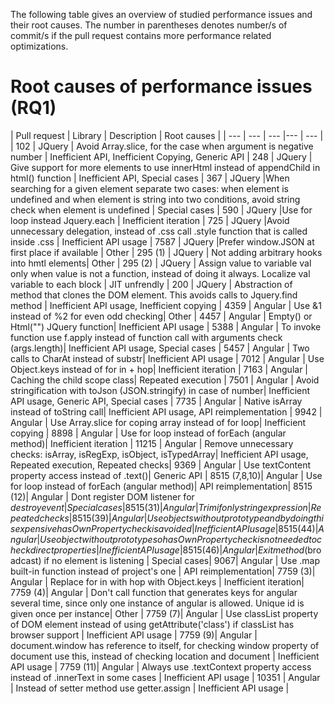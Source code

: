 The following table gives an overview of studied performance issues and their root causes. The number in parentheses denotes number/s of commit/s if the pull request contains more performance related optimizations.

# Root causes of performance issues (RQ1)
| Pull request | Library | Description | Root causes | 
| --- | --- | --- |--- | --- | 
| 102 | JQuery | Avoid Array.slice, for the case when argument is negative number | Inefficient API, Inefficient Copying, Generic API |
248 | JQuery | Give support for more elements to use innerHtml instead of appendChild in html() function | Inefficient API, Special cases |
367 | JQuery |When searching for a given element separate two cases: when element is undefined and when element is string into two conditions, avoid string check when element is undefined | Special cases |
590 | JQuery |Use for loop instead Jquery.each | Inefficient iteration |
725 | JQuery |Avoid unnecessary delegation, instead of .css call .style function that is called inside .css | Inefficient API usage |
7587 | JQuery |Prefer window.JSON at first place if available | Other |
295 (1) | JQuery | Not adding arbitrary hooks into hmtl elements| Other |
295 (2) | JQuery | Assign value to variable val only when value is not a function, instead of doing it always. Localize val variable to each block | JIT unfrendly |
200 | JQuery | Abstraction of method that clones the DOM element. This avoids calls to Jquery.find method | Inefficient API usage, Inefficient copying |
4359 | Angular | Use &1 instead of %2 for even odd checking| Other |
4457 | Angular | Empty() or Html("") JQuery function| Inefficient API usage |
5388 | Angular | To invoke function use f.apply instead of function call with arguments check (args.length)| Inefficient API usage, Special cases |
5457 | Angular | Two calls to CharAt instead of substr| Inefficient API usage |
7012 | Angular | Use Object.keys instead of for in + hop| Inefficient iteration |
7163 | Angular | Caching the child scope class| Repeated execution |
7501 | Angular | Avoid stringification with toJson (JSON.stringify) in case of number| Inefficient API usage, Generic API, Special cases |
7735 | Angular | Native isArray instead of toString call| Inefficient API usage, API reimplementation |
9942 | Angular | Use Array.slice for coping array instead of for loop| Inefficient copying |
8898 | Angular | Use for loop instead of forEach (angular method)| Inefficient iteration |
11215 | Angular | Remove unnecessary checks: isArray, isRegExp, isObject, isTypedArray| Inefficient API usage, Repeated execution, Repeated checks|
9369 | Angular | Use textContent property access instead of .text()| Generic API |
8515 (7,8,10)| Angular | Use for loop instead of forEach (angular method)| API reimplementation|
8515 (12)| Angular | Dont register DOM listener for $destroy event| Special cases|
8515 (31)| Angular | Trim if only string expression| Repeated checks|
8515 (39)| Angular | Use objects without prototype and by doing this expensive hasOwnProperty check is avoided| Inefficient API usage|
8515 (44)| Angular | Use object without prototype so hasOwnProperty check is not needed to check direct properties | Inefficient API usage|
8515 (46)| Angular | Exit method ($broadcast) if no element is listening | Special cases|
9067| Angular | Use .map built-in function instead of project's one | API reimplementation|
7759 (3)| Angular | Replace for in with hop with Object.keys | Inefficient iteration|
7759 (4)| Angular | Don't call function that generates keys for angular several time, since only one instance of angular is allowed. Unique id is given once per instance| Other |
7759 (7)| Angular | Use classList property of DOM element instead of using getAttribute('class') if classList has browser support | Inefficient API usage |
7759 (9)| Angular | document.window has reference to itself, for checking window property of document use this, instead of checking location and document | Inefficient API usage |
7759 (11)| Angular | Always use .textContext property access instead of .innerText in some cases | Inefficient API usage |
10351 | Angular | Instead of setter method use getter.assign | Inefficient API usage |













